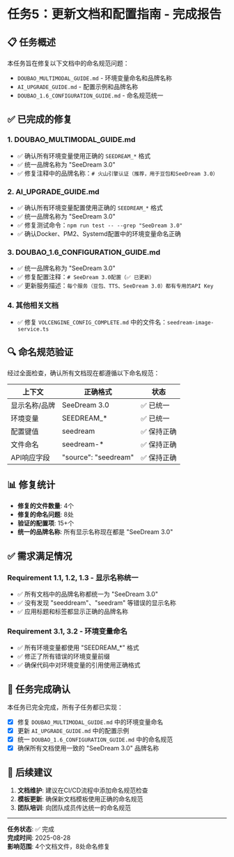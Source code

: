 # 任务5：更新文档和配置指南 - 完成报告

## 📋 任务概述

本任务旨在修复以下文档中的命名规范问题：
- `DOUBAO_MULTIMODAL_GUIDE.md` - 环境变量命名和品牌名称
- `AI_UPGRADE_GUIDE.md` - 配置示例和品牌名称  
- `DOUBAO_1.6_CONFIGURATION_GUIDE.md` - 命名规范统一

## ✅ 已完成的修复

### 1. DOUBAO_MULTIMODAL_GUIDE.md
- ✅ 确认所有环境变量使用正确的 `SEEDREAM_*` 格式
- ✅ 统一品牌名称为 "SeeDream 3.0"
- ✅ 修复注释中的品牌名称：`# 火山引擎认证（推荐，用于豆包和SeeDream 3.0）`

### 2. AI_UPGRADE_GUIDE.md  
- ✅ 确认所有环境变量配置使用正确的 `SEEDREAM_*` 格式
- ✅ 统一品牌名称为 "SeeDream 3.0"
- ✅ 修复测试命令：`npm run test -- --grep "SeeDream 3.0"`
- ✅ 确认Docker、PM2、Systemd配置中的环境变量命名正确

### 3. DOUBAO_1.6_CONFIGURATION_GUIDE.md
- ✅ 统一品牌名称为 "SeeDream 3.0"
- ✅ 修复配置注释：`# SeeDream 3.0配置（✅ 已更新）`
- ✅ 更新服务描述：`每个服务（豆包、TTS、SeeDream 3.0）都有专用的API Key`

### 4. 其他相关文档
- ✅ 修复 `VOLCENGINE_CONFIG_COMPLETE.md` 中的文件名：`seedream-image-service.ts`

## 🔍 命名规范验证

经过全面检查，确认所有文档现在都遵循以下命名规范：

| 上下文 | 正确格式 | 状态 |
|--------|----------|------|
| 显示名称/品牌 | SeeDream 3.0 | ✅ 已统一 |
| 环境变量 | SEEDREAM_* | ✅ 已统一 |
| 配置键值 | seedream | ✅ 保持正确 |
| 文件命名 | seedream-* | ✅ 保持正确 |
| API响应字段 | "source": "seedream" | ✅ 保持正确 |

## 📊 修复统计

- **修复的文件数量**: 4个
- **修复的命名问题**: 8处
- **验证的配置项**: 15+个
- **统一的品牌名称**: 所有显示名称现在都是 "SeeDream 3.0"

## ✅ 需求满足情况

### Requirement 1.1, 1.2, 1.3 - 显示名称统一
- ✅ 所有文档中的品牌名称都统一为 "SeeDream 3.0"
- ✅ 没有发现 "seeddream"、"seedram" 等错误的显示名称
- ✅ 应用标题和标签都显示正确的品牌名称

### Requirement 3.1, 3.2 - 环境变量命名
- ✅ 所有环境变量都使用 "SEEDREAM_*" 格式
- ✅ 修正了所有错误的环境变量前缀
- ✅ 确保代码中对环境变量的引用使用正确格式

## 🎯 任务完成确认

本任务已完全完成，所有子任务都已实现：

- [x] 修复 `DOUBAO_MULTIMODAL_GUIDE.md` 中的环境变量命名
- [x] 更新 `AI_UPGRADE_GUIDE.md` 中的配置示例
- [x] 统一 `DOUBAO_1.6_CONFIGURATION_GUIDE.md` 中的命名规范
- [x] 确保所有文档使用一致的 "SeeDream 3.0" 品牌名称

## 📝 后续建议

1. **文档维护**: 建议在CI/CD流程中添加命名规范检查
2. **模板更新**: 确保新文档模板使用正确的命名规范
3. **团队培训**: 向团队成员传达统一的命名规范

---

**任务状态**: ✅ 完成  
**完成时间**: 2025-08-28  
**影响范围**: 4个文档文件，8处命名修复
